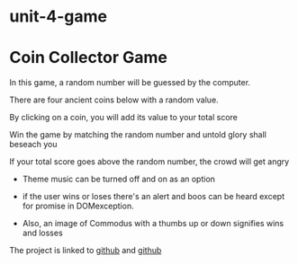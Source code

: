 # unit-4-game

# Coin Collector Game

In this game, a random number will be guessed by the computer.

There are four ancient coins below with a random value.

By clicking on a coin, you will add its value to your total score

Win the game by matching the random number and untold glory shall beseach you

If your total score goes above the random number, the crowd will get angry

- Theme music can be turned off and on as an option

- if the user wins or loses there's an alert and boos can be heard except for promise in DOMexception.
- Also, an image of Commodus with a thumbs up or down signifies wins and losses

The project is linked to [github](https://dallasappraiser.github.io/Bootstrap-Portfolio/unit-4-game)
and [github](https://dallasappraiser.github.io/unit-4-game)
